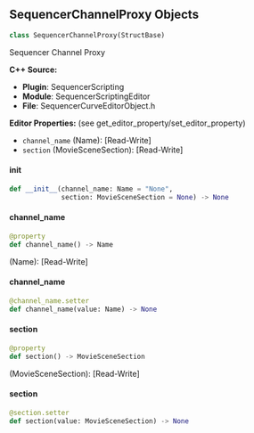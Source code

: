 ## SequencerChannelProxy Objects

```python
class SequencerChannelProxy(StructBase)
```

Sequencer Channel Proxy

**C++ Source:**

- **Plugin**: SequencerScripting
- **Module**: SequencerScriptingEditor
- **File**: SequencerCurveEditorObject.h

**Editor Properties:** (see get_editor_property/set_editor_property)

- ``channel_name`` (Name):  [Read-Write]
- ``section`` (MovieSceneSection):  [Read-Write]

<a id="unreal.SequencerChannelProxy.__init__"></a>

#### __init__

```python
def __init__(channel_name: Name = "None",
             section: MovieSceneSection = None) -> None
```

<a id="unreal.SequencerChannelProxy.channel_name"></a>

#### channel_name

```python
@property
def channel_name() -> Name
```

(Name):  [Read-Write]

<a id="unreal.SequencerChannelProxy.channel_name"></a>

#### channel_name

```python
@channel_name.setter
def channel_name(value: Name) -> None
```

<a id="unreal.SequencerChannelProxy.section"></a>

#### section

```python
@property
def section() -> MovieSceneSection
```

(MovieSceneSection):  [Read-Write]

<a id="unreal.SequencerChannelProxy.section"></a>

#### section

```python
@section.setter
def section(value: MovieSceneSection) -> None
```

<a id="unreal.SequencerBoundObjects"></a>